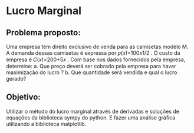 # Lucro Marginal


## Problema proposto:
Uma empresa tem direito exclusivo de venda para as camisetas modelo M. A demanda dessas camisetas é expressa por  𝑝(𝑥)=100𝑥1/2 . O custo da empresa é  𝐶(𝑥)=200+5𝑥 .
Com base nos dados fornecidos pela empresa, determine:
a. Que preço deverá ser cobrado pela empresa para haver maximização do lucro ?
b. Que quantidade será vendida e qual o lucro gerado?

## Objetivo: 
Utilizar o método do lucro marginal através de derivadas e soluções de equações da biblioteca sympy do python. E fazer uma análise gráfica utilizando a biblioteca matplotlib.
